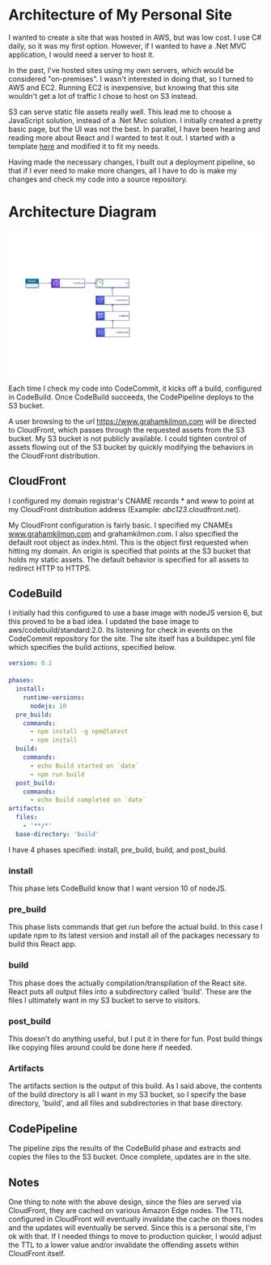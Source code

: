 # Architecture of My Personal Site

I wanted to create a site that was hosted in AWS, but was low cost.  I use C# daily, so it was my first option.  However, if I wanted to have a .Net MVC application, I would need a server to host it.

In the past, I've hosted sites using my own servers, which would be considered "on-premises".  I wasn't interested in doing that, so I turned to AWS and EC2.  Running EC2 is inexpensive, but knowing that this site wouldn't get a lot of traffic I chose to host on S3 instead.

S3 can serve static file assets really well.  This lead me to choose a JavaScript solution, instead of a .Net Mvc solution.  I initially created a pretty basic page, but the UI was not the best.  In parallel, I have been hearing and reading more about React and I wanted to test it out.  I started with a template [here](https://github.com/tbakerx/react-resume-template) and modified it to fit my needs.

Having made the necessary changes, I built out a deployment pipeline, so that if I ever need to make more changes, all I have to do is make my changes and check my code into a source repository.

# Architecture Diagram
![Diagram](https://github.com/ggkilmon/PersonalSite/blob/master/Diagram.png "Diagram")

Each time I check my code into CodeCommit, it kicks off a build, configured in CodeBuild.  Once CodeBuild succeeds, the CodePipeline deploys to the S3 bucket.

A user browsing to the url https://www.grahamkilmon.com will be directed to CloudFront, which passes through the requested assets from the S3 bucket.  My S3 bucket is not publicly available.  I could tighten control of assets flowing out of the S3 bucket by quickly modifying the behaviors in the CloudFront distribution.

## CloudFront
I configured my domain registrar's CNAME records * and www to point at my CloudFront distribution address (Example: *abc123*.cloudfront.net). 

My CloudFront configuration is fairly basic.  I specified my CNAMEs www.grahamkilmon.com and grahamkilmon.com.  I also specified the default root object as index.html.  This is the object first requested when hitting my domain.  An origin is specified that points at the S3 bucket that holds my static assets.  The default behavior is specified for all assets to redirect HTTP to HTTPS.

## CodeBuild
I initially had this configured to use a base image with nodeJS version 6, but this proved to be a bad idea.  I updated the base image to aws/codebuild/standard:2.0.  Its listening for check in events on the CodeCommit repository for the site.  The site itself has a buildspec.yml file which specifies the build actions, specified below.

```yaml
version: 0.2 
 
phases: 
  install: 
    runtime-versions: 
      nodejs: 10 
  pre_build: 
    commands: 
      - npm install -g npm@latest 
      - npm install 
  build: 
    commands: 
      - echo Build started on `date` 
      - npm run build 
  post_build: 
    commands: 
      - echo Build completed on `date` 
artifacts: 
  files: 
    - '**/*' 
  base-directory: 'build' 
```

I have 4 phases specified: install, pre_build, build, and post_build.

### install
This phase lets CodeBuild know that I want version 10 of nodeJS.

### pre_build
This phase lists commands that get run before the actual build.  In this case I update npm to its latest version and install all of the packages necessary to build this React app.

### build
This phase does the actually compilation/transpilation of the React site.  React puts all output files into a subdirectory called 'build'.  These are the files I ultimately want in my S3 bucket to serve to visitors.

### post_build
This doesn't do anything useful, but I put it in there for fun.  Post build things like copying files around could be done here if needed.

### Artifacts
The artifacts section is the output of this build.  As I said above, the contents of the build directory is all I want in my S3 bucket, so I specify the base directory, 'build', and all files and subdirectories in that base directory.

## CodePipeline
The pipeline zips the results of the CodeBuild phase and extracts and copies the files to the S3 bucket.  Once complete, updates are in the site.

## Notes
One thing to note with the above design, since the files are served via CloudFront, they are cached on various Amazon Edge nodes.  The TTL configured in CloudFront will eventually invalidate the cache on thoes nodes and the updates will eventually be served.  Since this is a personal site, I'm ok with that.  If I needed things to move to production quicker, I would adjust the TTL to a lower value and/or invalidate the offending assets within CloudFront itself.